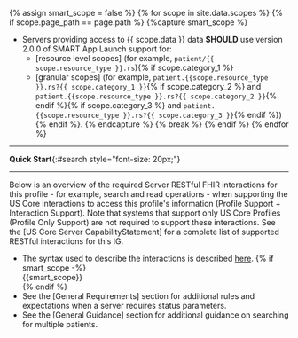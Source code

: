 {% assign smart_scope = false %}
{% for scope in site.data.scopes %}
  {% if scope.page_path == page.path %}
    {%capture smart_scope %}
- Servers providing access to {{ scope.data }} data **SHOULD** use version 2.0.0 of SMART App Launch support for:
  -  [resource level scopes] (for example, `patient/{{ scope.resource_type }}.rs`){% if scope.category_1 %}
  -  [granular scopes] (for example, `patient.{{scope.resource_type }}.rs?{{ scope.category_1 }}`{% if scope.category_2 %} and `patient.{{scope.resource_type }}.rs?{{ scope.category_2 }}`{% endif %}{% if scope.category_3 %} and `patient.{{scope.resource_type }}.rs?{{ scope.category_3 }}`{% endif %}){% endif %}.
     {% endcapture %}
    {% break %}
  {% endif %}
{% endfor %}

---

**Quick Start**{:#search style="font-size: 20px;"}
<a name="quick-start"> </a>

---

Below is an overview of the required Server RESTful FHIR interactions for this profile - for example, search and read operations - when supporting the US Core interactions to access this profile's information (Profile Support + Interaction Support). Note that systems that support only US Core Profiles (Profile Only Support) are not required to support these interactions.  See the [US Core Server CapabilityStatement] for a complete list of supported RESTful interactions for this IG.

- The syntax used to describe the interactions is described [here](general-guidance.html#search-syntax).
{% if smart_scope -%}<div class="bg-success" markdown="1">{{smart_scope}}</div><!-- new-content -->{% endif %}
- See the [General Requirements] section for additional rules and expectations when a server requires status parameters.
- See the [General Guidance] section for additional guidance on searching for multiple patients.

